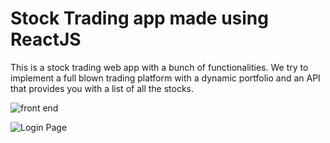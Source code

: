 # Stock Trading app made using ReactJS

This is a stock trading web app with a bunch of functionalities. We try to implement a full blown trading platform with a dynamic portfolio and an API that provides you with a list of all the stocks.
 
![front end](https://user-images.githubusercontent.com/54678638/218327672-f339b583-d118-42e6-acd2-b09ed6231761.png)

![Login Page](https://user-images.githubusercontent.com/54678638/149762757-2927c089-adb7-4aa4-afe0-50cc05f89204.png)
